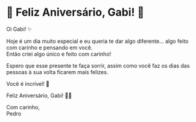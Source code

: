 # 🎂 Feliz Aniversário, Gabi! 🎂

Oi Gabi! ✨

Hoje é um dia muito especial e eu queria te dar algo diferente... algo feito com carinho e pensando em você.  
Então criei algo único e feito com carinho! 

Espero que esse presente te faça sorrir, assim como você faz os dias das pessoas à sua volta ficarem mais felizes.

Você é incrível! 🎀

Feliz Aniversário, Gabi! 🎂💖

Com carinho,  
Pedro
